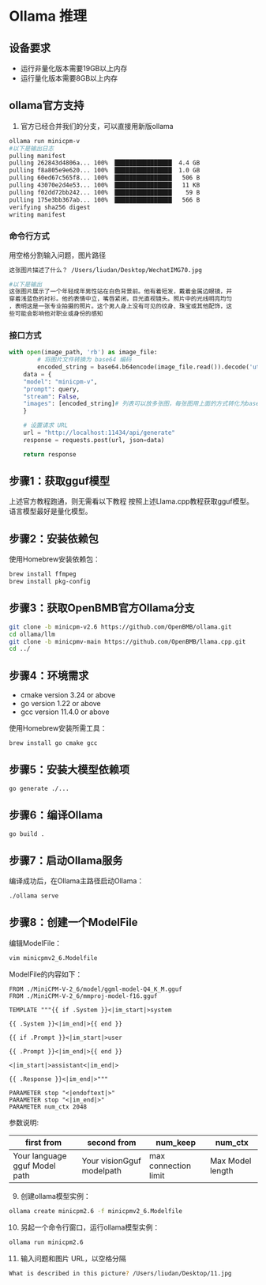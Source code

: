 
# Ollama 推理
## 设备要求
- 运行非量化版本需要19GB以上内存
- 运行量化版本需要8GB以上内存
## ollama官方支持
1. 官方已经合并我们的分支，可以直接用新版ollama
```bash
ollama run minicpm-v
#以下是输出日志
pulling manifest 
pulling 262843d4806a... 100% ▕████████████████▏ 4.4 GB                         
pulling f8a805e9e620... 100% ▕████████████████▏ 1.0 GB                         
pulling 60ed67c565f8... 100% ▕████████████████▏  506 B                         
pulling 43070e2d4e53... 100% ▕████████████████▏  11 KB                         
pulling f02dd72bb242... 100% ▕████████████████▏   59 B                         
pulling 175e3bb367ab... 100% ▕████████████████▏  566 B                         
verifying sha256 digest 
writing manifest
```
### 命令行方式
用空格分割输入问题，图片路径
```bash
这张图片描述了什么？ /Users/liudan/Desktop/WechatIMG70.jpg

#以下是输出
这张图片展示了一个年轻成年男性站在白色背景前。他有着短发，戴着金属边眼镜，并
穿着浅蓝色的衬衫。他的表情中立，嘴唇紧闭，目光直视镜头。照片中的光线明亮均匀
，表明这是一张专业拍摄的照片。这个男人身上没有可见的纹身、珠宝或其他配饰，这
些可能会影响他对职业或身份的感知
```
### 接口方式
```python
with open(image_path, 'rb') as image_file:
        # 将图片文件转换为 base64 编码
        encoded_string = base64.b64encode(image_file.read()).decode('utf-8')
    data = {
    "model": "minicpm-v",
    "prompt": query,
    "stream": False,
    "images": [encoded_string]# 列表可以放多张图，每张图用上面的方式转化为base64的格式
    }

    # 设置请求 URL
    url = "http://localhost:11434/api/generate"
    response = requests.post(url, json=data)

    return response
```
## 步骤1：获取gguf模型
上述官方教程跑通，则无需看以下教程
按照上述Llama.cpp教程获取gguf模型。语言模型最好是量化模型。

## 步骤2：安装依赖包

使用Homebrew安装依赖包：

```sh
brew install ffmpeg
brew install pkg-config
```

## 步骤3：获取OpenBMB官方Ollama分支

```sh
git clone -b minicpm-v2.6 https://github.com/OpenBMB/ollama.git
cd ollama/llm
git clone -b minicpmv-main https://github.com/OpenBMB/llama.cpp.git
cd ../
```

## 步骤4：环境需求

- cmake version 3.24 or above
- go version 1.22 or above
- gcc version 11.4.0 or above

使用Homebrew安装所需工具：

```sh
brew install go cmake gcc
```

## 步骤5：安装大模型依赖项

```sh
go generate ./...
```

## 步骤6：编译Ollama

```sh
go build .
```

## 步骤7：启动Ollama服务

编译成功后，在Ollama主路径启动Ollama：

```sh
./ollama serve
```

## 步骤8：创建一个ModelFile

编辑ModelFile：

```sh
vim minicpmv2_6.Modelfile
```

ModelFile的内容如下：

```plaintext
FROM ./MiniCPM-V-2_6/model/ggml-model-Q4_K_M.gguf
FROM ./MiniCPM-V-2_6/mmproj-model-f16.gguf

TEMPLATE """{{ if .System }}<|im_start|>system

{{ .System }}<|im_end|>{{ end }}

{{ if .Prompt }}<|im_start|>user

{{ .Prompt }}<|im_end|>{{ end }}

<|im_start|>assistant<|im_end|>

{{ .Response }}<|im_end|>"""

PARAMETER stop "<|endoftext|>"
PARAMETER stop "<|im_end|>"
PARAMETER num_ctx 2048
```
参数说明:

| first from | second from | num_keep | num_ctx |
|-----|-----|-----|-----|
| Your language gguf Model path | Your visionGguf modelpath | max connection limit| Max Model length |

9. 创建ollama模型实例：
```bash
ollama create minicpm2.6 -f minicpmv2_6.Modelfile
```

10. 另起一个命令行窗口，运行ollama模型实例：
```bash
ollama run minicpm2.6
```

11. 输入问题和图片 URL，以空格分隔
```bash
What is described in this picture? /Users/liudan/Desktop/11.jpg
```